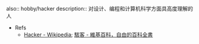 also:: hobby/hacker
description:: 对设计、编程和计算机科学方面具高度理解的人

- Refs
  - [Hacker - Wikipedia](https://en.wikipedia.org/wiki/Hacker); [駭客 - 維基百科，自由的百科全書](https://zh.wikipedia.org/wiki/%E9%BB%91%E5%AE%A2)